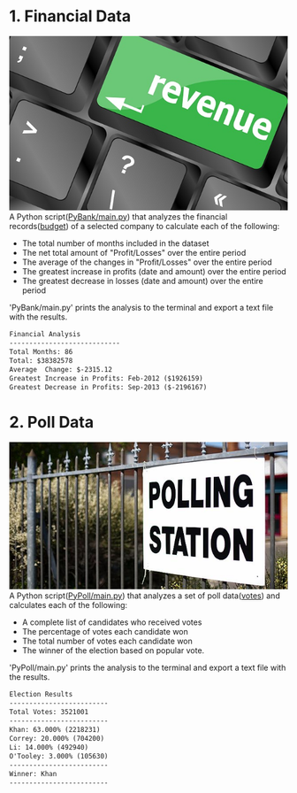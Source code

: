 # 1. Financial Data
![Revenue](Images/revenue-per-lead.jpg)
A Python script([PyBank/main.py](PyBank/main.py)) that analyzes the financial records([budget](PyBank/Resources/budget_data.csv)) of a selected company to calculate each of the following:
  * The total number of months included in the dataset
  * The net total amount of "Profit/Losses" over the entire period
  * The average of the changes in "Profit/Losses" over the entire period
  * The greatest increase in profits (date and amount) over the entire period
  * The greatest decrease in losses (date and amount) over the entire period
  
'PyBank/main.py' prints the analysis to the terminal and export a text file with the results.
  ```text
  Financial Analysis
  ----------------------------
  Total Months: 86
  Total: $38382578
  Average  Change: $-2315.12
  Greatest Increase in Profits: Feb-2012 ($1926159)
  Greatest Decrease in Profits: Sep-2013 ($-2196167)
  ```


# 2. Poll Data
![Vote-Counting](Images/Vote_counting.jpg)
A Python script([PyPoll/main.py](PyPoll/main.py)) that analyzes a set of poll data([votes](PyPoll/Resources/election_data.csv)) and calculates each of the following:
  * A complete list of candidates who received votes
  * The percentage of votes each candidate won
  * The total number of votes each candidate won
  * The winner of the election based on popular vote.
 
 'PyPoll/main.py' prints the analysis to the terminal and export a text file with the results.
   ```text
  Election Results
  -------------------------
  Total Votes: 3521001
  -------------------------
  Khan: 63.000% (2218231)
  Correy: 20.000% (704200)
  Li: 14.000% (492940)
  O'Tooley: 3.000% (105630)
  -------------------------
  Winner: Khan
  -------------------------
  ```
